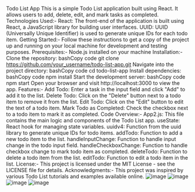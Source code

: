 Todo List App
This is a simple Todo List application built using React. It allows users to add, delete, edit, and mark tasks as completed.
Technologies Used:-
React: The front-end of the application is built using React, a JavaScript library for building user interfaces.
UUID: UUID (Universally Unique Identifier) is used to generate unique IDs for each todo item.
Getting Started:-
Follow these instructions to get a copy of the project up and running on your local machine for development and testing purposes.
Prerequisites:-
Node.js installed on your machine
Installation:-
Clone the repository:
bashCopy code
git clone https://github.com/your_username/todo-list-app.git 
Navigate into the project directory:
bashCopy code
cd todo-list-app 
Install dependencies:
bashCopy code
npm install 
Start the development server:
bashCopy code
npm start 
Open your browser and visit http://localhost:3000 to view the app.
Features:-
Add Todo: Enter a task in the input field and click "Add" to add it to the list.
Delete Todo: Click on the "Delete" button next to a todo item to remove it from the list.
Edit Todo: Click on the "Edit" button to edit the text of a todo item.
Mark Todo as Completed: Check the checkbox next to a todo item to mark it as completed.
Code Overview:-
App2.js: This file contains the main logic and components of the Todo List app.
useState: React hook for managing state variables.
uuidv4: Function from the uuid library to generate unique IDs for todo items.
addTodo: Function to add a new todo item to the list.
handleInputChange: Function to handle input change in the todo input field.
handleCheckboxChange: Function to handle checkbox change to mark todo item as completed.
deleteTodo: Function to delete a todo item from the list.
editTodo: Function to edit a todo item in the list.
License:-
This project is licensed under the MIT License - see the LICENSE file for details.
Acknowledgments:-
This project was inspired by various Todo List tutorials and examples available online.
![image](https://github.com/Yug3010/todo-app_yug/assets/76808047/e1d775aa-50cb-41f5-a1e4-3115c3737859)
![image](https://github.com/Yug3010/todo-app_yug/assets/76808047/dbf95850-988b-4f40-a0c2-1df2709e0034)
![image](https://github.com/Yug3010/todo-app_yug/assets/76808047/d87591fa-be82-4ecc-b8c3-dd26b189113c)
![image](https://github.com/Yug3010/todo-app_yug/assets/76808047/5a03f57f-b68e-45c3-bae5-c780abbfb4eb)



